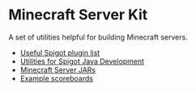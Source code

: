 # Minecraft Server Kit
A set of utilities helpful for building Minecraft servers.

- [Useful Spigot plugin list](/spigot-useful-plugins.md "Useful Spigot plugin list")
- [Utilities for Spigot Java Development](/java-utils.md "Utilities for Spigot Java Development")
- [Minecraft Server JARs](/server-jars.md "Minecraft Server JARs")
- [Example scoreboards](/example-scoreboards "Example scoreboards")
